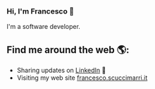 ### Hi, I'm Francesco 👋

I'm a software developer.

## Find me around the web 🌎: 
- Sharing updates on <a href="https://www.linkedin.com/in/francesco-scuccimarri/">LinkedIn</a> 💼
- Visiting my web site <a href="https://francesco.scuccimarri.it">francesco.scuccimarri.it</a>

<!--
**frascu/frascu** is a ✨ _special_ ✨ repository because its `README.md` (this file) appears on your GitHub profile.

Here are some ideas to get you started:

- 🔭 I’m currently working on ...
- 🌱 I’m currently learning ...
- 👯 I’m looking to collaborate on ...
- 🤔 I’m looking for help with ...
- 💬 Ask me about ...
- 📫 How to reach me: ...
- 😄 Pronouns: ...
- ⚡ Fun fact: ...
-->
